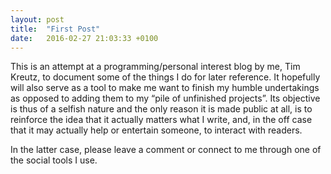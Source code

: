 ```yaml
---
layout: post
title:  "First Post"
date:   2016-02-27 21:03:33 +0100
---
```


This is an attempt at a programming/personal interest blog by me, Tim Kreutz, to document some of the things I do for later reference. It hopefully will also serve as a tool to make me want to finish my humble undertakings as opposed to adding them to my “pile of unfinished projects”. Its objective is thus of a selfish nature and the only reason it is made public at all, is to reinforce the idea that it actually matters what I write, and, in the off case that it may actually help or entertain someone, to interact with readers.

In the latter case, please leave a comment or connect to me through one of the social tools I use.